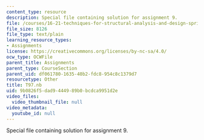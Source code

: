 ```yaml
---
content_type: resource
description: Special file containing solution for assignment 9.
file: /courses/16-21-techniques-for-structural-analysis-and-design-spring-2005/9b0826f5dad9444989b0bcdca9951d2e_T97.nb
file_size: 8126
file_type: text/plain
learning_resource_types:
- Assignments
license: https://creativecommons.org/licenses/by-nc-sa/4.0/
ocw_type: OCWFile
parent_title: Assignments
parent_type: CourseSection
parent_uid: df061780-1635-40b2-fdc8-954c8c1379d7
resourcetype: Other
title: T97.nb
uid: 9b0826f5-dad9-4449-89b0-bcdca9951d2e
video_files:
  video_thumbnail_file: null
video_metadata:
  youtube_id: null
---
```

Special file containing solution for assignment 9.
